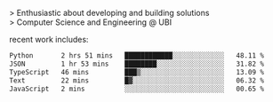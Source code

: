 
<!--<img width="1415" height="100" alt="blu" src="https://github.com/rdsilva01/rdsilva01/assets/101207588/deb060e5-d035-4f09-b511-e3f50605b207">-->

\> Enthusiastic about developing and building solutions <br>
\> Computer Science and Engineering @ UBI

<!-- <a href="https://www.rodrigosilva.live/">personal website</a> 🏁 -->

<!-- ![](https://komarev.com/ghpvc/?username=rdsilva01) -->

recent work includes:
<!--START_SECTION:waka-->

```txt
Python       2 hrs 51 mins   ████████████░░░░░░░░░░░░░   48.11 %
JSON         1 hr 53 mins    ████████░░░░░░░░░░░░░░░░░   31.82 %
TypeScript   46 mins         ███▒░░░░░░░░░░░░░░░░░░░░░   13.09 %
Text         22 mins         █▓░░░░░░░░░░░░░░░░░░░░░░░   06.32 %
JavaScript   2 mins          ░░░░░░░░░░░░░░░░░░░░░░░░░   00.65 %
```

<!--END_SECTION:waka-->

